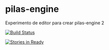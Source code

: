 # pilas-engine

Experimento de editor para crear pilas-engine 2

[![Build Status](https://travis-ci.org/pilas-engine/pilas-engine.svg?branch=master)](https://travis-ci.org/pilas-engine/pilas-engine)

[![Stories in Ready](https://badge.waffle.io/pilas-engine/pilas-engine.svg?label=ready&title=Ready)](http://waffle.io/pilas-engine/pilas-engine)
